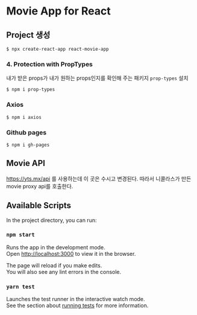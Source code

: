 # Movie App for React

## Project 생성
```shell script
$ npx create-react-app react-movie-app
```

### 4. Protection with PropTypes
내가 받은 props가 내가 원하는 props인지를 확인해 주는 패키지 `prop-types` 설치
```shell script
$ npm i prop-types
```

### Axios
```shell script
$ npm i axios
```

### Github pages
```shell script
$ npm i gh-pages
```


## Movie API
https://yts.mx/api 를 사용하는데 이 곳은 수시고 변경된다. 따라서 니콜라스가 만든 movie proxy api를 호출한다.

 
## Available Scripts

In the project directory, you can run:

### `npm start`

Runs the app in the development mode.<br />
Open [http://localhost:3000](http://localhost:3000) to view it in the browser.

The page will reload if you make edits.<br />
You will also see any lint errors in the console.

### `yarn test`

Launches the test runner in the interactive watch mode.<br />
See the section about [running tests](https://facebook.github.io/create-react-app/docs/running-tests) for more information.

